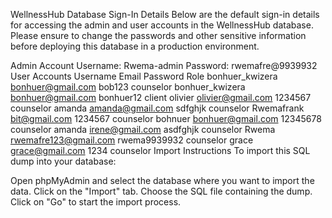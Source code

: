 WellnessHub Database
Sign-In Details
Below are the default sign-in details for accessing the admin and user accounts in the WellnessHub database. Please ensure to change the passwords and other sensitive information before deploying this database in a production environment.

Admin Account
Username: Rwema-admin
Password: rwemafre@9939932
User Accounts
Username	Email	Password	Role
bonhuer_kwizera	bonhuer@gmail.com	bob123	counselor
bonhuer_kwizera	bonhuer@gmail.com	bonhuer12	client
olivier	olivier@gmail.com	1234567	counselor
amanda	amanda@gmail.com	sdfghjk	counselor
Rwemafrank	bit@gmail.com	1234567	counselor
bohnuer	bonhuer@gmail.com	12345678	counselor
amanda	irene@gmail.com	asdfghjk	counselor
Rwema	rwemafre123@gmail.com	rwema9939932	counselor
grace	grace@gmail.com	1234	counselor
Import Instructions
To import this SQL dump into your database:

Open phpMyAdmin and select the database where you want to import the data.
Click on the "Import" tab.
Choose the SQL file containing the dump.
Click on "Go" to start the import process.
